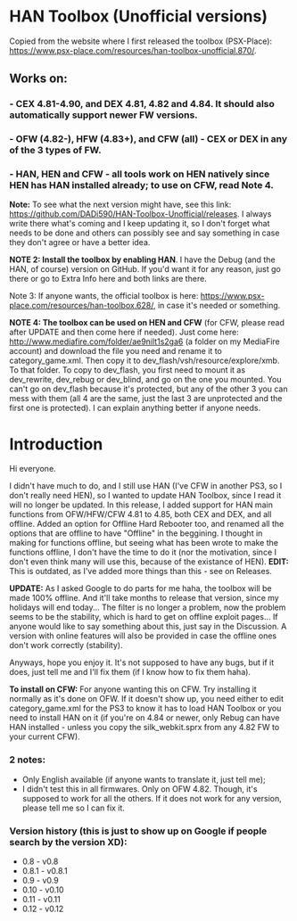 # HAN Toolbox (Unofficial versions)

Copied from the website where I first released the toolbox (PSX-Place): https://www.psx-place.com/resources/han-toolbox-unofficial.870/.

## Works on:
### - CEX 4.81-4.90, and DEX 4.81, 4.82 and 4.84. It should also automatically support newer FW versions.
### - OFW (4.82-), HFW (4.83+), and CFW (all) - CEX or DEX in any of the 3 types of FW.
### - HAN, HEN and CFW - all tools work on HEN natively since HEN has HAN installed already; to use on CFW, read Note 4.

**Note:** To see what the next version might have, see this link: https://github.com/DADi590/HAN-Toolbox-Unofficial/releases. I always write there what's coming and I keep updating it, so I don't forget what needs to be done and others can possibly see and say something in case they don't agree or have a better idea.

**NOTE 2: Install the toolbox by enabling HAN**. I have the Debug (and the HAN, of course) version on GitHub. If you'd want it for any reason, just go there or go to Extra Info here and both links are there.

Note 3: If anyone wants, the official toolbox is here: https://www.psx-place.com/resources/han-toolbox.628/, in case it's needed or something.

**NOTE 4: The toolbox can be used on HEN and CFW** (for CFW, please read after UPDATE and then come here if needed). Just come here: http://www.mediafire.com/folder/ae9nilt1s2ga6 (a folder on my MediaFire account) and download the file you need and rename it to category_game.xml. Then copy it to dev_flash/vsh/resource/explore/xmb. To that folder. To copy to dev_flash, you first need to mount it as dev_rewrite, dev_rebug or dev_blind, and go on the one you mounted. You can't go on dev_flash because it's protected, but any of the other 3 you can mess with them (all 4 are the same, just the last 3 are unprotected and the first one is protected). I can explain anything better if anyone needs.

# Introduction

Hi everyone.

I didn't have much to do, and I still use HAN (I've CFW in another PS3, so I don't really need HEN), so I wanted to update HAN Toolbox, since I read it will no longer be updated. In this release, I added support for HAN main functions from OFW/HFW/CFW 4.81 to 4.85, both CEX and DEX, and all offline. Added an option for Offline Hard Rebooter too, and renamed all the options that are offline to have "Offline" in the beggining. I thought in making for functions offline, but seeing what has been wrote to make the functions offline, I don't have the time to do it (nor the motivation, since I don't even think many will use this, because of the existance of HEN).
**EDIT:** This is outdated, as I've added more things than this - see on Releases.

**UPDATE:** As I asked Google to do parts for me haha, the toolbox will be made 100% offline. And it'll take months to release that version, since my holidays will end today... The filter is no longer a problem, now the problem seems to be the stability, which is hard to get on offline exploit pages... If anyone would like to say something about this, just say in the Discussion. A version with online features will also be provided in case the offline ones don't work correctly (stability).

Anyways, hope you enjoy it. It's not supposed to have any bugs, but if it does, just tell me and I'll fix them (if I know how to fix them haha).

**To install on CFW:** For anyone wanting this on CFW. Try installing it normally as it's done on OFW. If it doesn't show up, you need either to edit category_game.xml for the PS3 to know it has to load HAN Toolbox or you need to install HAN on it (if you're on 4.84 or newer, only Rebug can have HAN installed - unless you copy the silk_webkit.sprx from any 4.82 FW to your current CFW).

### 2 notes:
- Only English available (if anyone wants to translate it, just tell me);
- I didn't test this in all firmwares. Only on OFW 4.82. Though, it's supposed to work for all the others. If it does not work for any version, please tell me so I can fix it.

### Version history (this is just to show up on Google if people search by the version XD):
- 0.8 - v0.8
- 0.8.1 - v0.8.1
- 0.9 - v0.9
- 0.10 - v0.10
- 0.11 - v0.11
- 0.12 - v0.12
